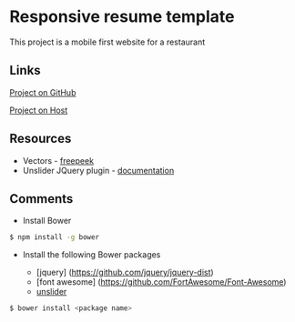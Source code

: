 # Responsive resume template

This project is a mobile first website for a restaurant

## Links

[Project on GitHub](https://github.com/claulg2701/project_final3_deleon_claudia)

[Project on Host](http://www.claudia-deleon.com/gusteaus-restaurant/)

## Resources
* Vectors - [freepeek](http://www.freepik.com/)
* Unslider JQuery plugin - [documentation](http://unslider.com/)

## Comments

* Install Bower

```sh
$ npm install -g bower
```

* Install the following Bower packages

	* [jquery] (https://github.com/jquery/jquery-dist)
	* [font awesome] (https://github.com/FortAwesome/Font-Awesome)
	* [unslider](https://github.com/idiot/unslider)

```sh
$ bower install <package name>
```